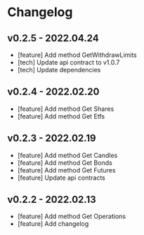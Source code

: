 # Changelog

## v0.2.5 - 2022.04.24
- [feature] Add method GetWithdrawLimits
- [tech] Update api contract to v1.0.7
- [tech] Update dependencies

## v0.2.4 - 2022.02.20
- [feature] Add method Get Shares
- [feature] Add method Get Etfs

## v0.2.3 - 2022.02.19
- [feature] Add method Get Candles
- [feature] Add method Get Bonds
- [feature] Add method Get Futures
- [feature] Update api contracts

## v0.2.2 - 2022.02.13
- [feature] Add method Get Operations
- [feature] Add changelog